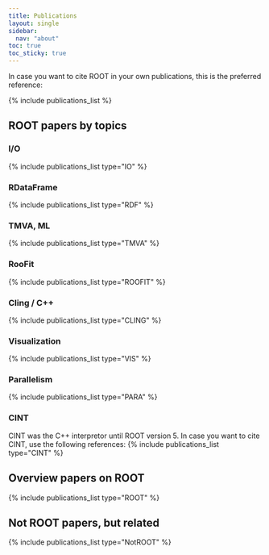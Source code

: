 ```yaml
---
title: Publications
layout: single
sidebar:
  nav: "about"
toc: true
toc_sticky: true
---
```


In case you want to cite ROOT in your own publications, this is the preferred reference:

{% include publications_list %}

## ROOT papers by topics

### I/O
{% include publications_list type="IO" %}

### RDataFrame
{% include publications_list type="RDF" %}

### TMVA, ML
{% include publications_list type="TMVA" %}

### RooFit
{% include publications_list type="ROOFIT" %}

### Cling / C++
{% include publications_list type="CLING" %}

### Visualization
{% include publications_list type="VIS" %}

### Parallelism
{% include publications_list type="PARA" %}

### CINT
CINT was the C++ interpretor until ROOT version 5. In case you want to cite CINT, use the following references:
{% include publications_list type="CINT" %}

## Overview papers on ROOT
{% include publications_list type="ROOT" %}

## Not ROOT papers, but related
{% include publications_list type="NotROOT" %}